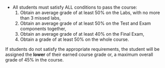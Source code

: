 - All students must satisfy ALL conditions to pass the course:
    1. Obtain an average grade of at least 50% on the Labs, with no more than 3 missed labs,
    1. Obtain an average grade of at least 50% on the Test and Exam components together,
    1. Obtain an average grade of at least 40% on the Final Exam,
    1. Obtain a grade of at least 50% on the whole course. 

If students do not satisfy the appropriate requirements, the student will be assigned the **lower** of their earned course grade or, a maximum overall grade of 45% in the course.